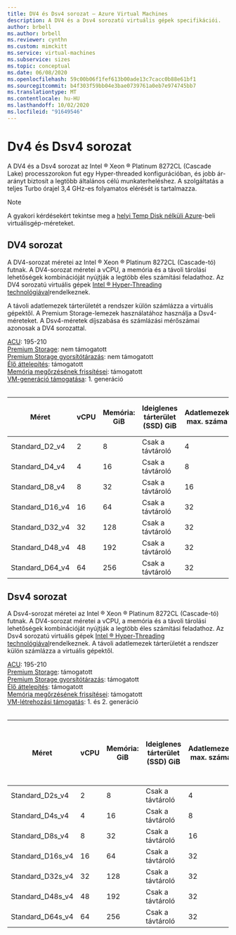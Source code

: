 ```yaml
---
title: DV4 és Dsv4 sorozat – Azure Virtual Machines
description: A DV4 és a Dsv4 sorozatú virtuális gépek specifikációi.
author: brbell
ms.author: brbell
ms.reviewer: cynthn
ms.custom: mimckitt
ms.service: virtual-machines
ms.subservice: sizes
ms.topic: conceptual
ms.date: 06/08/2020
ms.openlocfilehash: 59c00b06f1fef613b00ade13c7cacc0b88e61bf1
ms.sourcegitcommit: b4f303f59bb04e3bae0739761a0eb7e974745bb7
ms.translationtype: MT
ms.contentlocale: hu-HU
ms.lasthandoff: 10/02/2020
ms.locfileid: "91649546"
---
```

# <a name="dv4-and-dsv4-series"></a>Dv4 és Dsv4 sorozat

A DV4 és a Dsv4 sorozat az Intel &reg; Xeon &reg; Platinum 8272CL (Cascade Lake) processzorokon fut egy Hyper-threaded konfigurációban, és jobb ár-arányt biztosít a legtöbb általános célú munkaterheléshez. A szolgáltatás a teljes Turbo órajel 3,4 GHz-es folyamatos elérését is tartalmazza. 

> [!NOTE]
> A gyakori kérdésekért tekintse meg a  [helyi Temp Disk nélküli Azure](azure-vms-no-temp-disk.md)-beli virtuálisgép-méreteket.
## <a name="dv4-series"></a>DV4 sorozat

A DV4-sorozat méretei az Intel &reg; Xeon &reg; Platinum 8272CL (Cascade-tó) futnak. A DV4-sorozat méretei a vCPU, a memória és a távoli tárolási lehetőségek kombinációját nyújtják a legtöbb éles számítási feladathoz. Az DV4 sorozatú virtuális gépek [Intel &reg; Hyper-Threading technológiával](https://www.intel.com/content/www/us/en/architecture-and-technology/hyper-threading/hyper-threading-technology.html)rendelkeznek.

A távoli adatlemezek tárterületét a rendszer külön számlázza a virtuális gépektől. A Premium Storage-lemezek használatához használja a Dsv4-méreteket. A Dsv4-méretek díjszabása és számlázási mérőszámai azonosak a DV4 sorozattal.

[ACU](acu.md): 195-210<br>
[Premium Storage](premium-storage-performance.md): nem támogatott<br>
[Premium Storage gyorsítótárazás](premium-storage-performance.md): nem támogatott<br>
[Élő áttelepítés](maintenance-and-updates.md): támogatott<br>
[Memória megőrzésének frissítései](maintenance-and-updates.md): támogatott<br>
[VM-generáció támogatása](generation-2.md): 1. generáció<br>
<br>

| Méret | vCPU | Memória: GiB | Ideiglenes tárterület (SSD) GiB | Adatlemezek max. száma | Hálózati adapterek maximális száma|Várt hálózati sávszélesség (Mbps) |
|---|---|---|---|---|---|---|
| Standard_D2_v4 | 2 | 8 | Csak a távtároló | 4 | 2|1000 |
| Standard_D4_v4 | 4 | 16  | Csak a távtároló | 8 | 2|2000 |
| Standard_D8_v4 | 8 | 32 | Csak a távtároló | 16 | 4|4000 |
| Standard_D16_v4 | 16 | 64 | Csak a távtároló | 32 | 8|8000 |
| Standard_D32_v4 | 32 | 128 | Csak a távtároló | 32 | 8|16000 |
| Standard_D48_v4 | 48 | 192 | Csak a távtároló | 32 | 8|24000 |
| Standard_D64_v4 | 64 | 256 | Csak a távtároló | 32 | 8|30000 |

## <a name="dsv4-series"></a>Dsv4 sorozat

A Dsv4-sorozat méretei az Intel &reg; Xeon &reg; Platinum 8272CL (Cascade-tó) futnak. A DV4-sorozat méretei a vCPU, a memória és a távoli tárolási lehetőségek kombinációját nyújtják a legtöbb éles számítási feladathoz. Az Dsv4 sorozatú virtuális gépek [Intel &reg; Hyper-Threading technológiával](https://www.intel.com/content/www/us/en/architecture-and-technology/hyper-threading/hyper-threading-technology.html)rendelkeznek. A távoli adatlemezek tárterületét a rendszer külön számlázza a virtuális gépektől.

[ACU](acu.md): 195-210<br>
[Premium Storage](premium-storage-performance.md): támogatott<br>
[Premium Storage gyorsítótárazás](premium-storage-performance.md): támogatott<br>
[Élő áttelepítés](maintenance-and-updates.md): támogatott<br>
[Memória megőrzésének frissítései](maintenance-and-updates.md): támogatott<br>
[VM-létrehozási támogatás](generation-2.md): 1. és 2. generáció<br>
<br>

| Méret | vCPU | Memória: GiB | Ideiglenes tárterület (SSD) GiB | Adatlemezek max. száma | Gyorsítótár nélküli lemez maximális átviteli sebessége: IOPS/MBps | Hálózati adapterek maximális száma|Várt hálózati sávszélesség (Mbps) |
|---|---|---|---|---|---|---|---|
| Standard_D2s_v4 | 2 | 8  | Csak a távtároló | 4 | 3200/48 | 2|1000 |
| Standard_D4s_v4 | 4 | 16 | Csak a távtároló | 8 | 6400/96 | 2|2000 |
| Standard_D8s_v4 | 8 | 32 | Csak a távtároló | 16 | 12800/192 | 4|4000 |
| Standard_D16s_v4 | 16 | 64  | Csak a távtároló | 32 | 25600/384 | 8|8000 |
| Standard_D32s_v4 | 32 | 128 | Csak a távtároló | 32 | 51200/768 | 8|16000 |
| Standard_D48s_v4 | 48 | 192 | Csak a távtároló | 32 | 76800/1152 | 8|24000 |
| Standard_D64s_v4 | 64 | 256 | Csak a távtároló | 32 | 80000/1200 | 8|30000 |
